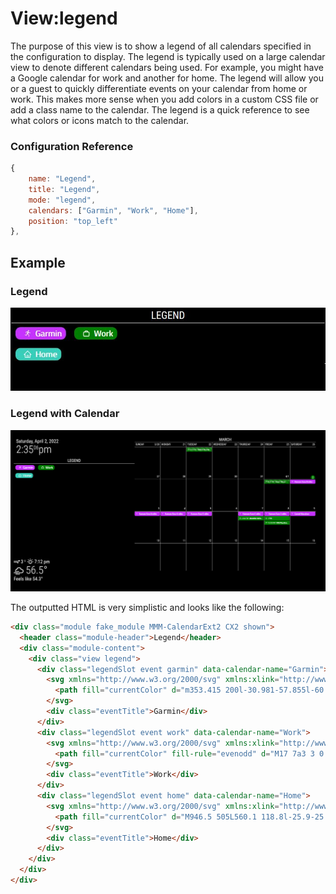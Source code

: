 <!-- markdownlint-disable-file MD041 -->

# View:legend
The purpose of this view is to show a legend of all calendars specified in the configuration to display. The legend is typically used on a large calendar view to denote different calendars being used. For example, you might have a Google calendar for work and another for home. The legend will allow you or a guest to quickly differentiate events on your calendar from home or work. This makes more sense when you add colors in a custom CSS file or add a class name to the calendar. The legend is a quick reference to see what colors or icons match to the calendar.

### Configuration Reference
```js
{
    name: "Legend",
    title: "Legend",
    mode: "legend",
    calendars: ["Garmin", "Work", "Home"],
    position: "top_left"
},
```

## Example

### Legend
![legend](legend.jpg)

### Legend with Calendar
![Full Legend Calendar Example](legend-full-example.png)

The outputted HTML is very simplistic and looks like the following:
```html
<div class="module fake_module MMM-CalendarExt2 CX2 shown">
  <header class="module-header">Legend</header>
  <div class="module-content">
    <div class="view legend">
      <div class="legendSlot event garmin" data-calendar-name="Garmin">
        <svg xmlns="http://www.w3.org/2000/svg" xmlns:xlink="http://www.w3.org/1999/xlink" aria-hidden="true" width="1em" height="1em" style="vertical-align: -0.125em;-ms-transform: rotate(360deg); -webkit-transform: rotate(360deg); transform: rotate(360deg);" preserveAspectRatio="xMidYMid meet" viewBox="0 0 512 512" class="iconify eventIcon" data-icon="cil:running">
          <path fill="currentColor" d="m353.415 200l-30.981-57.855l-60.717-20.239l-.14.432L167.21 149.3A32.133 32.133 0 0 0 144 180.068V264h32v-83.931l73.6-21.028l-32.512 99.633l-.155-.056l-29.464 82.5a16.088 16.088 0 0 1-20.127 9.8l-66.282-22.097l-10.12 30.358l66.282 22.093a48 48 0 0 0 60.378-29.391l24.232-67.849l17.173 5.6l48.3 48.3A15.9 15.9 0 0 1 312 349.255V456h32V349.255a47.694 47.694 0 0 0-14.059-33.942l-48.265-48.264l26.783-82.077l19.269 34.683A24.011 24.011 0 0 0 348.707 232H432v-32Zm-66.587-90.293a36 36 0 1 0-12.916-27.619a35.851 35.851 0 0 0 12.916 27.619Z"></path>
        </svg>
        <div class="eventTitle">Garmin</div>
      </div>
      <div class="legendSlot event work" data-calendar-name="Work">
        <svg xmlns="http://www.w3.org/2000/svg" xmlns:xlink="http://www.w3.org/1999/xlink" aria-hidden="true" width="1em" height="1em" style="vertical-align: -0.125em;-ms-transform: rotate(360deg); -webkit-transform: rotate(360deg); transform: rotate(360deg);" preserveAspectRatio="xMidYMid meet" viewBox="0 0 24 24" class="iconify eventIcon" data-icon="gg:work-alt">
          <path fill="currentColor" fill-rule="evenodd" d="M17 7a3 3 0 0 0-3-3h-4a3 3 0 0 0-3 3H6a3 3 0 0 0-3 3v8a3 3 0 0 0 3 3h12a3 3 0 0 0 3-3v-8a3 3 0 0 0-3-3h-1Zm-3-1h-4a1 1 0 0 0-1 1h6a1 1 0 0 0-1-1ZM6 9h12a1 1 0 0 1 1 1v8a1 1 0 0 1-1 1H6a1 1 0 0 1-1-1v-8a1 1 0 0 1 1-1Z" clip-rule="evenodd"></path>
        </svg>
        <div class="eventTitle">Work</div>
      </div>
      <div class="legendSlot event home" data-calendar-name="Home">
        <svg xmlns="http://www.w3.org/2000/svg" xmlns:xlink="http://www.w3.org/1999/xlink" aria-hidden="true" width="1em" height="1em" style="vertical-align: -0.125em;-ms-transform: rotate(360deg); -webkit-transform: rotate(360deg); transform: rotate(360deg);" preserveAspectRatio="xMidYMid meet" viewBox="0 0 1024 1024" class="iconify eventIcon" data-icon="ant-design:home-outlined">
          <path fill="currentColor" d="M946.5 505L560.1 118.8l-25.9-25.9a31.5 31.5 0 0 0-44.4 0L77.5 505a63.9 63.9 0 0 0-18.8 46c.4 35.2 29.7 63.3 64.9 63.3h42.5V940h691.8V614.3h43.4c17.1 0 33.2-6.7 45.3-18.8a63.6 63.6 0 0 0 18.7-45.3c0-17-6.7-33.1-18.8-45.2zM568 868H456V664h112v204zm217.9-325.7V868H632V640c0-22.1-17.9-40-40-40H432c-22.1 0-40 17.9-40 40v228H238.1V542.3h-96l370-369.7l23.1 23.1L882 542.3h-96.1z"></path>
        </svg>
        <div class="eventTitle">Home</div>
      </div>
    </div>
  </div>
</div>
```
